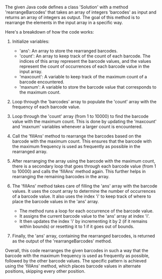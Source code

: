 The given Java code defines a class 'Solution' with a method 'rearrangeBarcodes' that takes an array of integers 'barcodes' as input and returns an array of 
integers as output. The goal of this method is to rearrange the elements in the input array in a specific way.

Here's a breakdown of how the code works:

1. Initialize variables:
   - 'ans': An array to store the rearranged barcodes.
   - 'count': An array to keep track of the count of each barcode. The indices of this array represent the barcode values, and the values represent the count of 
      occurrences of each barcode value in the input array.
   - 'maxcount': A variable to keep track of the maximum count of a barcode encountered.
   - 'maxnum': A variable to store the barcode value that corresponds to the maximum count.

2. Loop through the 'barcodes' array to populate the 'count' array with the frequency of each barcode value.

3. Loop through the 'count' array (from 1 to 10000) to find the barcode value with the maximum count. This is done by updating the 'maxcount' and 'maxnum' 
    variables whenever a larger count is encountered.

4. Call the 'fillAns' method to rearrange the barcodes based on the barcode with the maximum count. This ensures that the barcode with the maximum frequency is 
    used as frequently as possible in the rearranged array.

5. After rearranging the array using the barcode with the maximum count, there is a secondary loop that goes through each barcode value (from 1 to 10000) and calls 
    the 'fillAns' method again. This further helps in rearranging the remaining barcodes in the array.

6. The 'fillAns' method takes care of filling the 'ans' array with the barcode values. It uses the count array to determine the number of occurrences of a barcode 
    value. It also uses the index 'i' to keep track of where to place the barcode values in the 'ans' array.
   - The method runs a loop for each occurrence of the barcode value.
   - It assigns the current barcode value to the 'ans' array at index 'i'.
   - It then updates the index 'i' by incrementing it by 2 (if it remains within bounds) or resetting it to 1 if it goes out of bounds.

7. Finally, the 'ans' array, containing the rearranged barcodes, is returned as the output of the 'rearrangeBarcodes' method.


Overall, this code rearranges the given barcodes in such a way that the barcode with the maximum frequency is used as frequently as possible, followed by the other 
barcode values. The specific pattern is achieved using the 'fillAns' method, which places barcode values in alternate positions, skipping every other position.
